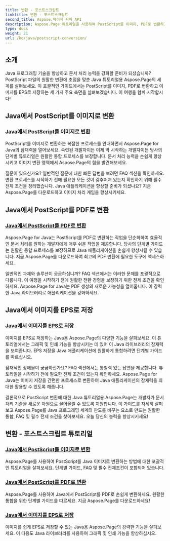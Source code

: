 ```yaml
---
title: 변환 - 포스트스크립트
linktitle: 변환 - 포스트스크립트
second_title: Aspose.페이지 자바 API
description: Aspose.Page 튜토리얼을 사용하여 PostScript를 이미지, PDF로 변환하고 Java에서 이미지를 EPS로 저장하세요. 원활한 통합을 위한 단계별 가이드, FAQ 및 전제 조건입니다.
type: docs
weight: 21
url: /ko/java/postscript-conversion/
---
```

## 소개

Java 프로그래밍 기술을 향상하고 문서 처리 능력을 강화할 준비가 되셨습니까? PostScript 파일의 원활한 변환에 초점을 맞춘 Java 튜토리얼용 Aspose.Page의 세계를 살펴보세요. 이 포괄적인 가이드에서는 PostScript를 이미지, PDF로 변환하고 이미지를 EPS로 저장하는 세 가지 주요 측면을 살펴보겠습니다. 이 여행을 함께 시작합시다!

## Java에서 PostScript를 이미지로 변환

### [Java에서 PostScript를 이미지로 변환](./to-image/)

PostScript를 이미지로 변환하는 복잡한 프로세스를 안내하면서 Aspose.Page for Java의 잠재력을 열어보세요. 숙련된 개발자이든 이제 막 시작하는 개발자이든 당사의 단계별 튜토리얼은 원활한 통합 프로세스를 보장합니다. 문서 처리 능력을 손쉽게 향상시키고 이미지 변환 영역에서 Aspose.Page의 힘을 발견해보세요.

질문이 있으신가요? 일반적인 질문에 대한 빠른 답변을 보려면 FAQ 섹션을 확인하세요. 변환 프로세스를 시작하기 전에 필요한 모든 것이 갖추어져 있는지 확인하기 위해 필수 전제 조건을 정리했습니다. Java 애플리케이션을 향상할 준비가 되셨나요? 지금 Aspose.Page를 다운로드하고 이미지 처리 게임을 향상시키세요.

## Java에서 PostScript를 PDF로 변환

### [Java에서 PostScript를 PDF로 변환](./to-pdf/)

Aspose.Page for Java는 PostScript를 PDF로 변환하는 작업을 단순화하여 효율적인 문서 처리를 원하는 개발자에게 매우 쉬운 작업을 제공합니다. 당사의 단계별 가이드는 원활한 통합 프로세스를 보장하므로 Java 애플리케이션을 손쉽게 향상시킬 수 있습니다. 지금 Aspose.Page를 다운로드하여 최고의 PDF 변환에 필요한 도구에 액세스하세요.

일반적인 과제와 솔루션이 궁금하십니까? FAQ 섹션에서는 이러한 문제를 포괄적으로 다룹니다. 이 여정을 시작하기 전에 원활한 전환 경험을 보장하기 위한 전제 조건을 확인하세요. Aspose.Page for Java는 PDF 생성의 새로운 가능성을 열어줍니다. 이 강력한 Java 라이브러리로 애플리케이션을 강화하세요.

## Java에서 이미지를 EPS로 저장

### [Java에서 이미지를 EPS로 저장](./save-image-as-eps/)

이미지를 EPS로 저장하는 Java용 Aspose.Page의 다양한 기능을 살펴보세요. 이 튜토리얼에서는 그래픽 및 인쇄 기능을 향상시키는 데 있어 이 Java 라이브러리의 잠재력을 보여줍니다. EPS 저장을 Java 애플리케이션에 원활하게 통합하려면 단계별 가이드를 따르십시오.

잠재적인 장애물이 궁금하신가요? FAQ 섹션에서는 통찰력 있는 답변을 제공합니다. 튜토리얼을 시작하기 전에 필요한 전제 조건이 있는지 확인하세요. Aspose.Page for Java는 이미지 저장을 간편한 프로세스로 변환하여 Java 애플리케이션의 잠재력을 최대한 활용할 수 있도록 해줍니다.

결론적으로 PostScript 변환에 대한 Java 튜토리얼용 Aspose.Page는 개발자가 문서 처리 기술을 새로운 차원으로 끌어올릴 수 있도록 지원합니다. 이 가이드를 자세히 살펴보고 Aspose.Page를 Java 프로그래밍 세계의 판도를 바꾸는 요소로 만드는 원활한 통합, FAQ 및 필수 전제 조건을 찾아보세요. 오늘 당신의 능력을 향상시키세요!
## 변환 - 포스트스크립트 튜토리얼
### [Java에서 PostScript를 이미지로 변환](./to-image/)
Aspose.Page를 사용하여 PostScript를 Java 이미지로 변환하는 방법에 대한 포괄적인 튜토리얼을 살펴보세요. 단계별 가이드, FAQ 및 필수 전제조건이 포함되어 있습니다.
### [Java에서 PostScript를 PDF로 변환](./to-pdf/)
Aspose.Page를 사용하여 Java에서 PostScript를 PDF로 손쉽게 변환하세요. 원활한 통합을 위한 단계별 가이드를 따르세요. 지금 Aspose.Page를 다운로드하세요!
### [Java에서 이미지를 EPS로 저장](./save-image-as-eps/)
이미지를 쉽게 EPS로 저장할 수 있는 Java용 Aspose.Page의 강력한 기능을 살펴보세요. 이 다용도 Java 라이브러리를 사용하여 그래픽 및 인쇄 기능을 향상하십시오.